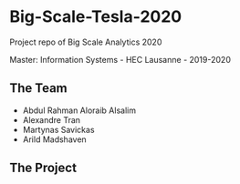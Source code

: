 # Big-Scale-Tesla-2020

Project repo of Big Scale Analytics 2020

Master: Information Systems - HEC Lausanne - 2019-2020

## The Team
* Abdul Rahman Aloraib Alsalim
* Alexandre Tran
* Martynas Savickas
* Arild Madshaven

## The Project
